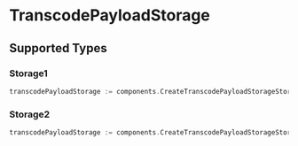# TranscodePayloadStorage


## Supported Types

### Storage1

```go
transcodePayloadStorage := components.CreateTranscodePayloadStorageStorage1(components.Storage1{/* values here */})
```

### Storage2

```go
transcodePayloadStorage := components.CreateTranscodePayloadStorageStorage2(components.Storage2{/* values here */})
```

